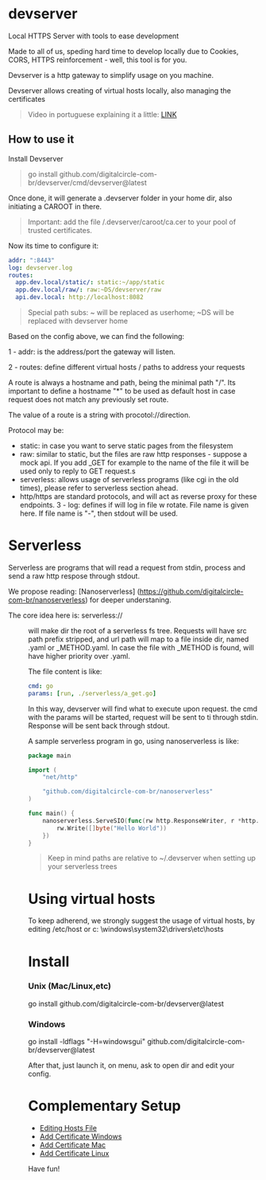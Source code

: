 # devserver

Local HTTPS Server with tools to ease development

Made to all of us, speding hard time to develop locally due to Cookies, CORS, HTTPS reinforcement - well, this tool is
for you.

Devserver is a http gateway to simplify usage on you machine.

Devserver allows creating of virtual hosts locally, also managing the certificates

> Video in portuguese explaining it a little: [LINK](https://drive.google.com/file/d/1mxtEHXyhn09WPiYBrEyavhpsABXgR2WW/view?usp=sharing)

## How to use it

Install Devserver

> go install github.com/digitalcircle-com-br/devserver/cmd/devserver@latest

Once done, it will generate a .devserver folder in your home dir, also initiating a CAROOT in there.

> Important: add the file <HOME>/.devserver/caroot/ca.cer to your pool of trusted certificates.

Now its time to configure it:

```yaml
addr: ":8443"
log: devserver.log
routes:
  app.dev.local/static/: static:~/app/static
  app.dev.local/raw/: raw:~DS/devserver/raw
  api.dev.local: http://localhost:8082
```

> Special path subs: ~ will be replaced as userhome; ~DS will be replaced with devserver home

Based on the config above, we can find the following:

1 - addr: is the address/port the gateway will listen.

2 - routes: define different virtual hosts / paths to address your requests

A route is always a hostname and path, being the minimal path "/". Its important to define a hostname "*" to be used as
default host in case request does not match any previously set route.

The value of a route is a string with procotol://direction.

Protocol may be:

- static: in case you want to serve static pages from the filesystem
- raw: similar to static, but the files are raw http responses - suppose a mock api. If you add _GET for example to the
  name of the file it will be used only to reply to GET request.s
- serverless: allows usage of serverless programs (like cgi in the old times), please refer to serverless section ahead.
- http/https are standard protocols, and will act as reverse proxy for these endpoints. 3 - log: defines if will log in
  file w rotate. File name is given here. If file name is  "-", then stdout will be used.


# Serverless

Serverless are programs that will read a request from stdin, process and send a raw http respose through stdout.

We propose reading: [Nanoserverless] (https://github.com/digitalcircle-com-br/nanoserverless) for deeper understaning.

The core idea here is: serverless://<dir> will make dir the root of a serverless fs tree. Requests will have src path prefix stripped, and url path will map to a file inside dir, named <strippedpath>.yaml or <strippedpath>_METHOD.yaml.
In case the file with _METHOD is found, will have higher priority over <strippedpath>.yaml.

The file content is like:

```yaml
cmd: go
params: [run, ./serverless/a_get.go]
```
In this way, devserver will find what to execute upon request. the cmd with the params will be started, request will be sent to ti through stdin. Response will be sent back through stdout.

A sample serverless program in go, using nanoserverless is like:

```go
package main

import (
	"net/http"

	"github.com/digitalcircle-com-br/nanoserverless"
)

func main() {
	nanoserverless.ServeSIO(func(rw http.ResponseWriter, r *http.Request) {
		rw.Write([]byte("Hello World"))
	})
}
```
> Keep in mind paths are relative to ~/.devserver when setting up your serverless trees
# Using virtual hosts

To keep adherend, we strongly suggest the usage of virtual hosts, by editing /etc/host or c:
\windows\system32\drivers\etc\hosts

# Install
### Unix (Mac/Linux,etc)
  go install github.com/digitalcircle-com-br/devserver@latest
### Windows
  go install -ldflags "-H=windowsgui"  github.com/digitalcircle-com-br/devserver@latest
  
After that, just launch it, on menu, ask to open dir and edit your config.

# Complementary Setup
 - [Editing Hosts File](https://linuxize.com/post/how-to-edit-your-hosts-file/)
 - [Add Certificate Windows](https://support.securly.com/hc/en-us/articles/360026808753-How-do-I-manually-install-the-Securly-SSL-certificate-on-Windows)
 - [Add Certificate Mac](https://support.securly.com/hc/en-us/articles/206058318-How-to-install-the-Securly-SSL-certificate-on-Mac-OSX-)
 - [Add Certificate Linux](https://askubuntu.com/questions/645818/how-to-install-certificates-for-command-line)

Have fun!